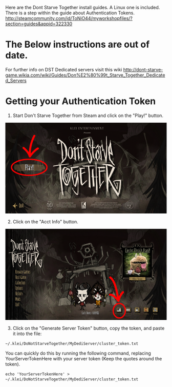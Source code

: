 Here are the Dont Starve Together install guides. A Linux one is included. There is a step within the guide about Authentication Tokens.
http://steamcommunity.com/id/ToNiO44/myworkshopfiles/?section=guides&appid=322330

# The Below instructions are out of date.
For further info on DST Dedicated servers visit this wiki http://dont-starve-game.wikia.com/wiki/Guides/Don%E2%80%99t_Starve_Together_Dedicated_Servers

# Getting your Authentication Token

1. Start Don't Starve Together from Steam and click on the "Play!" button.

![DST Title](images/dst/DST_title.png)

2. Click on the "Acct Info" button.

![DST Menu](images/dst/DST_menu.png)

3. Click on the "Generate Server Token" button, copy the token, and paste it into the file:
```
~/.klei/DoNotStarveTogether/MyDediServer/cluster_token.txt 
```
You can quickly do this by running the following command, replacing YourServerTokenHere with your server token (Keep the quotes around the token).
```
echo 'YourServerTokenHere' > ~/.klei/DoNotStarveTogether/MyDediServer/cluster_token.txt
```